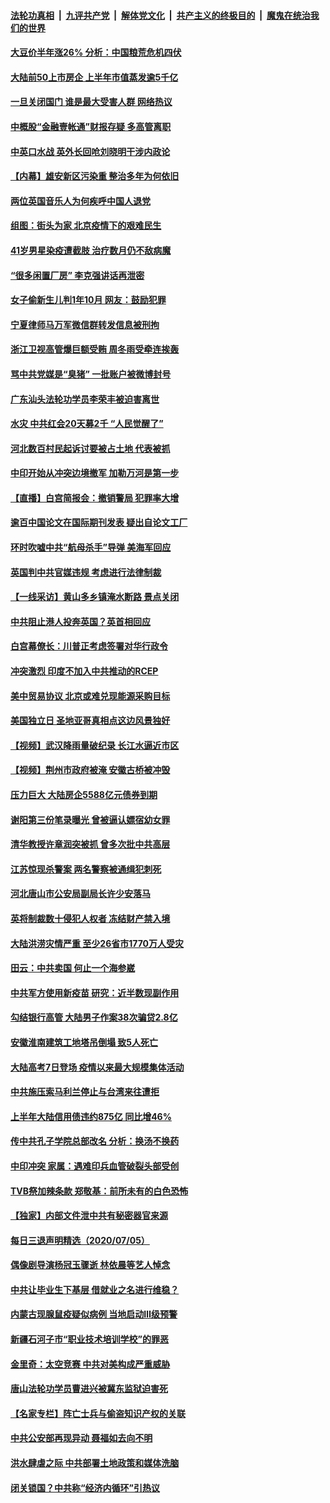 ####  [法轮功真相](../../../../basic/blob/master/README.md?t=07070902) &nbsp;|&nbsp; [九评共产党](../../../../9ping.md/blob/master/README.md?t=07070902) &nbsp;|&nbsp; [解体党文化](../../../../jtdwh.md/blob/master/README.md?t=07070902)  &nbsp;|&nbsp; [共产主义的终极目的](../../../../gczydzjmd.md/blob/master/README.md?t=07070902) &nbsp;|&nbsp; [魔鬼在统治我们的世界](../../../../mgztzwmdsj.md/blob/master/README.md?t=07070902) 

#### [大豆价半年涨26%  分析：中国粮荒危机四伏](../pages/nsc413/n12237310.md?t=07070902) 

#### [大陆前50上市房企 上半年市值蒸发逾5千亿](../pages/nsc413/n12237372.md?t=07070902) 

#### [一旦关闭国门 谁是最大受害人群 网络热议](../pages/nsc413/n12237311.md?t=07070902) 

#### [中概股“金融壹帐通”财报存疑 多高管离职](../pages/nsc413/n12237112.md?t=07070902) 

#### [中英口水战 英外长回呛刘晓明干涉内政论](../pages/nsc413/n12237345.md?t=07070902) 

#### [【内幕】雄安新区污染重 整治多年为何依旧](../pages/nsc413/n12229945.md?t=07070902) 

#### [两位英国音乐人为何疾呼中国人退党](../pages/nsc413/n12237136.md?t=07070902) 

#### [组图：街头为家 北京疫情下的艰难民生](../pages/nsc413/n12236618.md?t=07070902) 

#### [41岁男星染疫遭截肢 治疗数月仍不敌病魔](../pages/nsc413/n12237074.md?t=07070902) 

#### [“很多闲置厂房” 李克强讲话再泄密](../pages/nsc413/n12237124.md?t=07070902) 

#### [女子偷新生儿判1年10月 网友：鼓励犯罪](../pages/nsc413/n12236965.md?t=07070902) 

#### [宁夏律师马万军微信群转发信息被刑拘](../pages/nsc413/n12237043.md?t=07070902) 

#### [浙江卫视高管爆巨额受贿 周冬雨受牵连挨轰](../pages/nsc413/n12236838.md?t=07070902) 

#### [骂中共党媒是“臭猪” 一批账户被微博封号](../pages/nsc413/n12236958.md?t=07070902) 

#### [广东汕头法轮功学员李荣丰被迫害离世](../pages/nsc413/n12234088.md?t=07070902) 

#### [水灾 中共红会20天募2千 “人民觉醒了”](../pages/nsc413/n12236624.md?t=07070902) 

#### [河北数百村民起诉讨要被占土地 代表被抓](../pages/nsc413/n12236842.md?t=07070902) 

#### [中印开始从冲突边境撤军 加勒万河是第一步](../pages/nsc413/n12236708.md?t=07070902) 

#### [【直播】白宫简报会：撤销警局 犯罪率大增](../pages/nsc413/n12236567.md?t=07070902) 

#### [逾百中国论文在国际期刊发表 疑出自论文工厂](../pages/nsc413/n12236843.md?t=07070902) 

#### [环时吹嘘中共“航母杀手”导弹 美海军回应](../pages/nsc413/n12236663.md?t=07070902) 

#### [英国判中共官媒违规 考虑进行法律制裁](../pages/nsc413/n12236722.md?t=07070902) 

#### [【一线采访】黄山多乡镇淹水断路 景点关闭](../pages/nsc413/n12236492.md?t=07070902) 

#### [中共阻止港人投奔英国？英首相回应](../pages/nsc413/n12236576.md?t=07070902) 

#### [白宫幕僚长：川普正考虑签署对华行政令](../pages/nsc413/n12236557.md?t=07070902) 

#### [冲突激烈 印度不加入中共推动的RCEP](../pages/nsc413/n12236439.md?t=07070902) 

#### [美中贸易协议 北京或难兑现能源采购目标](../pages/nsc413/n12236355.md?t=07070902) 

#### [美国独立日 圣地亚哥真相点这边风景独好](../pages/nsc413/n12236330.md?t=07070902) 

#### [【视频】武汉降雨量破纪录 长江水逼近市区](../pages/nsc413/n12236154.md?t=07070902) 

#### [【视频】荆州市政府被淹 安徽古桥被冲毁](../pages/nsc413/n12236023.md?t=07070902) 

#### [压力巨大 大陆房企5588亿元债券到期](../pages/nsc413/n12235496.md?t=07070902) 

#### [谢阳第三份笔录曝光 曾被逼认嫖宿幼女罪](../pages/nsc413/n12235856.md?t=07070902) 


#### [清华教授许章润突被抓 曾多次批中共高层](../pages/nsc413/n12236051.md?t=07070902) 

#### [江苏惊现杀警案 两名警察被通缉犯刺死](../pages/nsc413/n12236065.md?t=07070902) 

#### [河北唐山市公安局副局长许少安落马](../pages/nsc413/n12235798.md?t=07070902) 

#### [英将制裁数十侵犯人权者 冻结财产禁入境](../pages/nsc413/n12235718.md?t=07070902) 

#### [大陆洪涝灾情严重 至少26省市1770万人受灾](../pages/nsc413/n12235421.md?t=07070902) 

#### [田云：中共卖国 何止一个海参崴](../pages/nsc413/n12235165.md?t=07070902) 

#### [中共军方使用新疫苗 研究：近半数现副作用](../pages/nsc413/n12235443.md?t=07070902) 

#### [勾结银行高管 大陆男子作案38次骗贷2.8亿](../pages/nsc413/n12235026.md?t=07070902) 

#### [安徽淮南建筑工地塔吊倒塌 致5人死亡](../pages/nsc413/n12235455.md?t=07070902) 

#### [大陆高考7日登场 疫情以来最大规模集体活动](../pages/nsc413/n12235290.md?t=07070902) 

#### [中共施压索马利兰停止与台湾来往遭拒](../pages/nsc413/n12235177.md?t=07070902) 

#### [上半年大陆信用债违约875亿 同比增46%](../pages/nsc413/n12234787.md?t=07070902) 

#### [传中共孔子学院总部改名 分析：换汤不换药](../pages/nsc413/n12235084.md?t=07070902) 

#### [中印冲突 家属：遇难印兵血管破裂头部受创](../pages/nsc413/n12235064.md?t=07070902) 

#### [TVB祭加辣条款 郑敬基：前所未有的白色恐怖](../pages/nsc413/n12234872.md?t=07070902) 

#### [【独家】内部文件泄中共有秘密器官来源](../pages/nsc413/n12223286.md?t=07070902) 

#### [每日三退声明精选（2020/07/05）](../pages/nsc413/n12234896.md?t=07070902) 

#### [偶像剧导演杨冠玉骤逝 林依晨等艺人悼念](../pages/nsc413/n12234607.md?t=07070902) 

#### [中共让毕业生下基层 借就业之名进行维稳？](../pages/nsc413/n12234643.md?t=07070902) 

#### [内蒙古现腺鼠疫疑似病例 当地启动Ⅲ级预警](../pages/nsc413/n12234567.md?t=07070902) 

#### [新疆石河子市“职业技术培训学校”的罪恶](../pages/nsc413/n12234341.md?t=07070902) 

#### [金里奇：太空竞赛 中共对美构成严重威胁](../pages/nsc413/n12234710.md?t=07070902) 

#### [唐山法轮功学员曹进兴被冀东监狱迫害死](../pages/nsc413/n12233897.md?t=07070902) 

#### [【名家专栏】阵亡士兵与偷盗知识产权的关联](../pages/nsc413/n12234199.md?t=07070902) 

#### [中共公安部再现异动 聂福如去向不明](../pages/nsc413/n12234426.md?t=07070902) 

#### [洪水肆虐之际 中共部署土地政策和媒体洗脑](../pages/nsc413/n12234528.md?t=07070902) 

#### [闭关锁国？中共称“经济内循环”引热议](../pages/nsc413/n12234416.md?t=07070902) 

